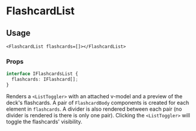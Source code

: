 # FlashcardList
## Usage
```vue
<FlashcardList flashcards=[]></FlashcardList>
```

### Props
```typescript
interface IFlashcardsList {
  flashcards: IFlashcard[];
}
```

Renders a ``<ListToggler>`` with an attached v-model and a preview of the deck's flashcards. A pair of ``FlashcardBody`` components is created for each element in ``flashcards``. A divider is also rendered between each pair (no divider is rendered is there is only one pair). Clicking the ``<ListToggler>`` will toggle the flashcards' visibility.